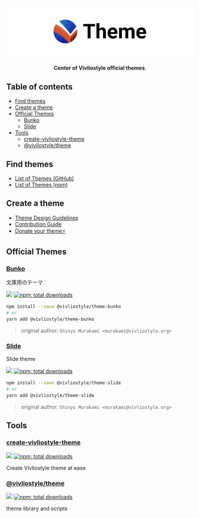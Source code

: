 ![Vivliostyle Theme](./assets/cover.jpg)

<div align="center"><b>Center of Vivliostyle official themes.</b></div>

## Table of contents

<!-- START doctoc generated TOC please keep comment here to allow auto update -->
<!-- DON'T EDIT THIS SECTION, INSTEAD RE-RUN doctoc TO UPDATE -->

- [Find themes](#find-themes)
- [Create a theme](#create-a-theme)
- [Official Themes](#official-themes)
  - [Bunko](#bunko)
  - [Slide](#slide)
- [Tools](#tools)
  - [create-vivliostyle-theme](#create-vivliostyle-theme)
  - [@vivliostyle/theme](#vivliostyletheme)

<!-- END doctoc generated TOC please keep comment here to allow auto update -->

## Find themes

- [List of Themes (GitHub)](https://github.com/topics/vivliostyle-theme)
- [List of Themes (npm)](https://www.npmjs.com/search?q=keywords%3Avivliostyle-theme)

## Create a theme

- [Theme Design Guidelines](https://github.com/vivliostyle/themes/blob/master/DESIGN.md)
- [Contribution Guide](https://github.com/vivliostyle/themes/blob/master/CONTRIBUTING.md)
- [Donate your theme⚡️](https://github.com/vivliostyle/themes/blob/master/CONTRIBUTING.md#donating-your-theme)

<!-- START top -->

## Official Themes

### [Bunko](packages/@vivliostyle/theme-bunko)

文庫用のテーマ

[![](https://img.shields.io/npm/v/@vivliostyle/theme-bunko.svg)](https://npmjs.com/package/@vivliostyle/theme-bunko)
[![npm: total downloads](https://flat.badgen.net/npm/dt/@vivliostyle/theme-bunko)](https://npmjs.com/package/@vivliostyle/theme-bunko)

```bash
npm install --save @vivliostyle/theme-bunko
# or
yarn add @vivliostyle/theme-bunko
```

> original author: `Shinyu Murakami <murakami@vivliostyle.org>`

### [Slide](packages/@vivliostyle/theme-slide)

Slide theme

[![](https://img.shields.io/npm/v/@vivliostyle/theme-slide.svg)](https://npmjs.com/package/@vivliostyle/theme-slide)
[![npm: total downloads](https://flat.badgen.net/npm/dt/@vivliostyle/theme-slide)](https://npmjs.com/package/@vivliostyle/theme-slide)

```bash
npm install --save @vivliostyle/theme-slide
# or
yarn add @vivliostyle/theme-slide
```

> original author: `Shinyu Murakami <murakami@vivliostyle.org>`

## Tools

### [create-vivliostyle-theme](packages/create-vivliostyle-theme)

[![](https://img.shields.io/npm/v/create-vivliostyle-theme.svg)](https://npmjs.com/package/create-vivliostyle-theme)
[![npm: total downloads](https://flat.badgen.net/npm/dt/create-vivliostyle-theme)](https://npmjs.com/package/create-vivliostyle-theme)

Create Vivliostyle theme at ease

### [@vivliostyle/theme](packages/vivliostyle-theme)

[![](https://img.shields.io/npm/v/@vivliostyle/theme.svg)](https://npmjs.com/package/@vivliostyle/theme)
[![npm: total downloads](https://flat.badgen.net/npm/dt/@vivliostyle/theme)](https://npmjs.com/package/@vivliostyle/theme)

theme library and scripts

<!-- END top -->
